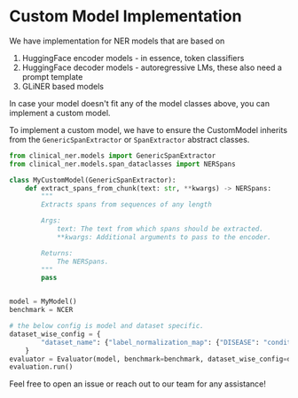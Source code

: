 
# Custom Model Implementation

We have implementation for NER models that are based on 
1. HuggingFace encoder models - in essence, token classifiers
2. HuggingFace decoder models - autoregressive LMs, these also need a prompt template
3. GLiNER based models


In case your model doesn't fit any of the model classes above, you can implement a custom model.

To implement a custom model, we have to ensure the CustomModel inherits from the `GenericSpanExtractor` or `SpanExtractor` abstract classes.

```python
from clinical_ner.models import GenericSpanExtractor
from clinical_ner.models.span_dataclasses import NERSpans

class MyCustomModel(GenericSpanExtractor):
    def extract_spans_from_chunk(text: str, **kwargs) -> NERSpans:
        """
        Extracts spans from sequences of any length

        Args:
            text: The text from which spans should be extracted.
            **kwargs: Additional arguments to pass to the encoder.

        Returns:
            The NERSpans.
        """
        pass


model = MyModel()
benchmark = NCER 

# the below config is model and dataset specific.
dataset_wise_config = {
        "dataset_name": {"label_normalization_map": {"DISEASE": "condition"}}
    }
evaluator = Evaluator(model, benchmark=benchmark, dataset_wise_config=dataset_wise_config)
evaluation.run()
```

Feel free to open an issue or reach out to our team for any assistance!

